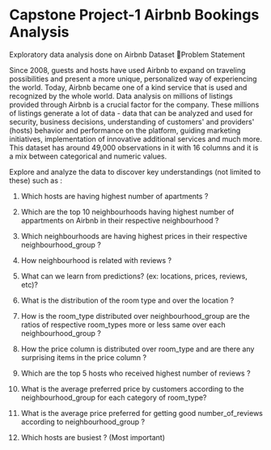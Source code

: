 # Capstone Project-1 Airbnb Bookings Analysis
Exploratory data analysis done on Airbnb Dataset
📝Problem Statement

Since 2008, guests and hosts have used Airbnb to expand on traveling possibilities and present a more unique, personalized way of experiencing the world. Today, Airbnb became one of a kind service that is used and recognized by the whole world. Data analysis on millions of listings provided through Airbnb is a crucial factor for the company. These millions of listings generate a lot of data - data that can be analyzed and used for security, business decisions, understanding of customers' and providers' (hosts) behavior and performance on the platform, guiding marketing initiatives, implementation of innovative additional services and much more.
This dataset has around 49,000 observations in it with 16 columns and it is a mix between categorical and numeric values.

Explore and analyze the data to discover key understandings (not limited to these) such as :

1) Which hosts are having highest number of apartments ?

2) Which are the top 10 neighbourhoods having highest number of appartments on Airbnb in their respective neighbourhood ?

3) Which neighbourhoods are having highest prices in their respective neighbourhood_group ?

4) How neighbourhood is related with reviews ?

5) What can we learn from predictions? (ex: locations, prices, reviews, etc)?

6) What is the distribution of the room type and over the location ?

7) How is the room_type distributed over neighbourhood_group are the ratios of respective room_types more or less same over each neighbourhood_group ?

8) How the price column is distributed over room_type and are there any surprising items in the price column ?

9) Which are the top 5 hosts who received highest number of reviews ?

10) What is the average preferred price by customers according to the neighbourhood_group for each category of room_type?

11) What is the average price preferred for getting good number_of_reviews according to neighbourhood_group ?

12) Which hosts are busiest ? (Most important)
